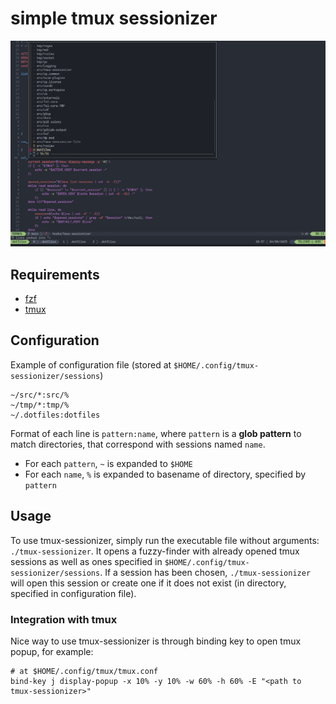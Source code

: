 # simple tmux sessionizer

![tmux sessionizer example](./docs/images/example.png)

## Requirements

- [fzf](https://github.com/junegunn/fzf)
- [tmux](https://github.com/tmux/tmux)

## Configuration

Example of configuration file (stored at `$HOME/.config/tmux-sessionizer/sessions`)

```
~/src/*:src/%
~/tmp/*:tmp/%
~/.dotfiles:dotfiles
```

Format of each line is `pattern:name`, where `pattern` is a **glob pattern** to match directories, that correspond with sessions named `name`.

- For each `pattern`, `~` is expanded to `$HOME`
- For each `name`, `%` is expanded to basename of directory, specified by `pattern`

## Usage

To use tmux-sessionizer, simply run the executable file without arguments: `./tmux-sessionizer`.
It opens a fuzzy-finder with already opened tmux sessions as well as ones specified in `$HOME/.config/tmux-sessionizer/sessions`.
If a session has been chosen, `./tmux-sessionizer` will open this session or create one if it does not exist (in directory, specified in configuration file).

### Integration with tmux

Nice way to use tmux-sessionizer is through binding key to open tmux popup, for example:

```
# at $HOME/.config/tmux/tmux.conf
bind-key j display-popup -x 10% -y 10% -w 60% -h 60% -E "<path to tmux-sessionizer>"
```
